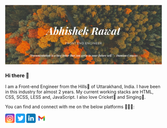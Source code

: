 <img src="https://github.com/abhishekrawat22/abhishekrawat22/blob/master/assets/images/png/Abhishek-Rawat.png" alt="Abhishek Rawat - Front End Engineer"/>

### Hi there 👋

I am a Front-end Engineer from the Hills🗻 of Uttarakhand, India. I have been in this industry for almost 2 years. My current working stacks are HTML, CSS, SCSS, LESS and, JavaScript. I also love Cricket🏏 and Singing🎤.

You can find and connect with me on the below platforms 👨🏻‍💻:

<a href="https://www.instagram.com/iamabhishek22_/" target="_blank"><img src="https://github.com/abhishekrawat22/abhishekrawat22/blob/master/assets/images/svg/instagram.svg" alt="Instagram" width=30 height=30 /></a>
<a href="https://twitter.com/iamabhishek22_/" target="_blank"><img src="https://github.com/abhishekrawat22/abhishekrawat22/blob/master/assets/images/svg/twitter.svg" alt="Twitter" width=30 height=30 /></a>
<a href="https://www.linkedin.com/in/abhishek-rawat-02513417b/" target="_blank"><img src="https://github.com/abhishekrawat22/abhishekrawat22/blob/master/assets/images/svg/linkedin.svg" alt="Linked In" width=30 height=30 /></a>
<a href="mailto:abhishekrawat5743@gmail.com" target="_blank"><img src="https://github.com/abhishekrawat22/abhishekrawat22/blob/master/assets/images/svg/gmail.svg" alt="Gmail" width=30 height=30 /></a>

